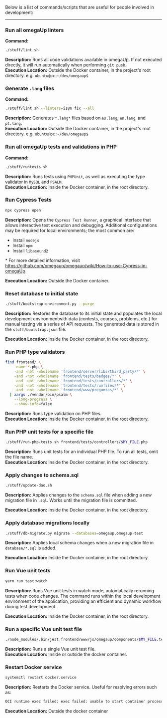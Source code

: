 Below is a list of commands/scripts that are useful for people involved in development:  

---

### Run all omegaUp linters
**Command:**
```bash
./stuff/lint.sh
```
**Description:** Runs all code validations available in omegaUp. If not executed directly, it will run automatically when performing `git push`.  
**Execution Location:** Outside the Docker container, in the project's root directory. e.g. `ubuntu@pc:~/dev/omegaup$`  



### Generate `.lang` files
**Command:**
```bash
./stuff/lint.sh --linters=i18n fix --all
```
**Description:** Generates `*.lang*` files based on `es.lang`, `en.lang`, and `pt.lang`.  
**Execution Location:** Outside the Docker container, in the project's root directory. e.g. `ubuntu@pc:~/dev/omegaup$`  



### Run all omegaUp tests and validations in PHP
**Command:**
```bash
./stuff/runtests.sh
```
**Description:** Runs tests using `PHPUnit`, as well as executing the type validator in `MySQL` and `PSALM`.  
**Execution Location:** Inside the Docker container, in the root directory.  



### Run Cypress Tests
```bash
npx cypress open
```
**Description:** Opens the `Cypress Test Runner`, a graphical interface that allows interactive test execution and debugging. Additional configurations may be required for local environments; the most common are:
- Install `nodejs`
- Install `npm`
- Install `libasound2`

\* For more detailed information, visit https://github.com/omegaup/omegaup/wiki/How-to-use-Cypress-in-omegaUp

**Execution Location:** Outside the Docker container.  

### Reset database to initial state
```bash
./stuff/bootstrap-environment.py --purge
```
**Description:** Restores the database to its initial state and populates the local development environmentwith data (contests, courses, problems, etc.) for manual testing via a series of API requests. The generated data is stored in the `stuff/bootstrap.json` file.

**Execution Location:** Inside the Docker container, in the root directory.  

### Run PHP type validators
```bash
find frontend/ \
    -name *.php \
    -and -not -wholename 'frontend/server/libs/third_party/*' \
    -and -not -wholename 'frontend/tests/badges/*' \
    -and -not -wholename 'frontend/tests/controllers/*' \
    -and -not -wholename 'frontend/tests/runfiles/*' \
    -and -not -wholename 'frontend/www/preguntas/*' \
  | xargs ./vendor/bin/psalm \
    --long-progress \
    --show-info=false
```
**Description:** Runs type validation on PHP files.  
**Execution Location:** Inside the Docker container, in the root directory.  

### Run PHP unit tests for a specific file
```bash
./stuff/run-php-tests.sh frontend/tests/controllers/$MY_FILE.php
```
**Description:** Runs unit tests for an individual PHP file. To run all tests, omit the file name.  
**Execution Location:** Inside the Docker container, in the root directory.  

### Apply changes to schema.sql
```bash
./stuff/update-dao.sh
```
**Description:** Applies changes to the `schema.sql` file when adding a new migration file in `.sql`. Works until the migration file is committed.

**Execution Location:** Inside the Docker container, in the root directory.  

### Apply database migrations locally
```bash
./stuff/db-migrate.py migrate --databases=omegaup,omegaup-test
```
**Description:** Applies local schema changes when a new migration file in `database/*.sql` is added.

**Execution Location:** Inside the Docker container, in the root directory.  

### Run Vue unit tests
```bash
yarn run test:watch
```
**Description:** Runs Vue unit tests in watch mode, automatically rerunning tests when code changes. The command runs within the local development environment of the application, providing an efficient and dynamic workflow during test development.

**Execution Location:** Inside the Docker container, in the root directory.  

### Run a specific Vue unit test file
```bash
./node_modules/.bin/jest frontend/www/js/omegaup/components/$MY_FILE.test.ts
```
**Description:** Runs a single Vue unit test file.  
**Execution Location:** Inside or outside the docker container.  

### Restart Docker service
```bash
systemctl restart docker.service
```
**Description:** Restarts the Docker service. Useful for resolving errors such as:  
```bash
OCI runtime exec failed: exec failed: unable to start container process: open /dev/pts/0: operation not permitted: unknown
```
**Execution Location:** Outside the docker container
